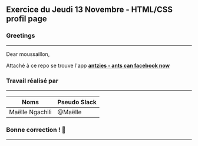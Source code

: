 ## Exercice du Jeudi 13 Novembre - HTML/CSS profil page

### Greetings
--------------------------------------------------
Dear moussaillon,

Attaché à ce repo se trouve l'app <strong>[antzies - ants can facebook now](https://antzies.herokuapp.com/)</strong>

### Travail réalisé par
--------------------------------------------------
Noms | Pseudo Slack
------------ | -------------
Maëlle Ngachili|@Maëlle


### Bonne correction ! :poop:
--------------------------------------------------